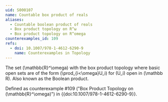 ```yaml
---
uid: S000107
name: Countable box product of reals
aliases:
  - Countable boolean product of reals
  - Box product topology on R^ω
  - Box product topology on R^omega
counterexamples_id: 109
refs:
  - doi: 10.1007/978-1-4612-6290-9
    name: Counterexamples in Topology
---
```

The set \(\mathbb{R}^\omega\) with the box product topology where basic open
sets are of the form \(\prod_{i<\omega}U_i\) for \(U_i\) open in \(\mathbb R\).
Also known as the Boolean product.

Defined as counterexample #109 ("Box Product Topology on \(\mathbb{R}^\omega\)")
in {{doi:10.1007/978-1-4612-6290-9}}.
